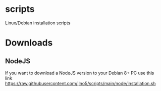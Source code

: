 # scripts
 Linux/Debian installation scripts

# Downloads
## NodeJS
 If you want to download a NodeJS version to your Debian 8+ PC use this link
 <br> https://raw.githubusercontent.com/jlno5/scripts/main/node/installation.sh
